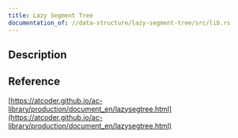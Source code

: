 ```yaml
---
title: Lazy Segment Tree
documentation_of: //data-structure/lazy-segment-tree/src/lib.rs
---
```


## Description

## Reference

[https://atcoder.github.io/ac-library/production/document_en/lazysegtree.html](https://atcoder.github.io/ac-library/production/document_en/lazysegtree.html)
